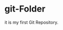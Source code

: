 # git-Folder
it is my first Git Repository.
<br>
<style class="color:green">
  <b>KAMAL</b>
</style>

